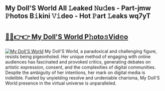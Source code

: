 ## My Doll'S World All 𝙻eaked 𝙽u𝚍es - Part-jmw 𝙿hotos B𝚒kini 𝚅𝚒deo - Hot 𝙿art 𝙻eaks wq7yT

# <h2><a href="http://ld7ehy.urlbe.top/?page=My+Doll%27S+World">🔗🔗👉👉 My Doll'S World P𝚑oto𝚜Vid𝚎o</a></h2>

[![My Doll'S World](https://i.imgur.com/eBuTRDB.gif)](http://ld7ehy.urlbe.top/?page=My+Doll%27S+World)
My Doll'S World, a paradoxical and challenging figure, resists being pigeonholed. Her unique method of engaging with online audiences has fascinated and provoked critics, generating debates on artistic expression, consent, and the complexities of digital communities. Despite the ambiguity of her intentions, her mark on digital media is indelible. Fueled by unyielding resolve and undeniable charisma, My Doll'S World presence in the virtual universe is unparalleled.
